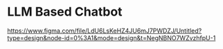 # LLM Based Chatbot

https://www.figma.com/file/LdU6LsKeHZ4JU6mJ7PWDZJ/Untitled?type=design&node-id=0%3A1&mode=design&t=NegNBNO7WZvzhfpU-1
